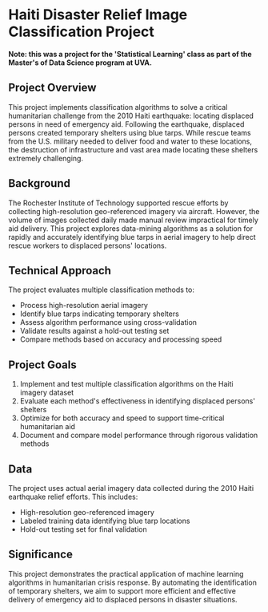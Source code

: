 # Haiti Disaster Relief Image Classification Project
**Note: this was a project for the 'Statistical Learning' class as part of the Master's of Data Science program at UVA.**

## Project Overview
This project implements classification algorithms to solve a critical humanitarian challenge from the 2010 Haiti earthquake: locating displaced persons in need of emergency aid. Following the earthquake, displaced persons created temporary shelters using blue tarps. While rescue teams from the U.S. military needed to deliver food and water to these locations, the destruction of infrastructure and vast area made locating these shelters extremely challenging.

## Background
The Rochester Institute of Technology supported rescue efforts by collecting high-resolution geo-referenced imagery via aircraft. However, the volume of images collected daily made manual review impractical for timely aid delivery. This project explores data-mining algorithms as a solution for rapidly and accurately identifying blue tarps in aerial imagery to help direct rescue workers to displaced persons' locations.

## Technical Approach
The project evaluates multiple classification methods to:
- Process high-resolution aerial imagery
- Identify blue tarps indicating temporary shelters
- Assess algorithm performance using cross-validation
- Validate results against a hold-out testing set
- Compare methods based on accuracy and processing speed

## Project Goals
1. Implement and test multiple classification algorithms on the Haiti imagery dataset
2. Evaluate each method's effectiveness in identifying displaced persons' shelters
3. Optimize for both accuracy and speed to support time-critical humanitarian aid
4. Document and compare model performance through rigorous validation methods

## Data
The project uses actual aerial imagery data collected during the 2010 Haiti earthquake relief efforts. This includes:
- High-resolution geo-referenced imagery
- Labeled training data identifying blue tarp locations
- Hold-out testing set for final validation

## Significance
This project demonstrates the practical application of machine learning algorithms in humanitarian crisis response. By automating the identification of temporary shelters, we aim to support more efficient and effective delivery of emergency aid to displaced persons in disaster situations.
